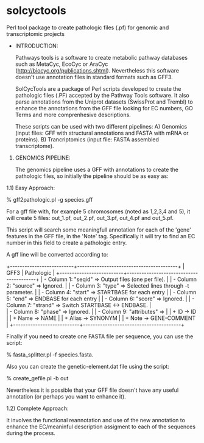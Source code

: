 solcyctools
===========

  Perl tool package to create pathologic files (.pf) for genomic and 
transcriptomic projects

* INTRODUCTION:

   Pathways tools is a software to create metabolic pathway databases such as
MetaCyc, EcoCyc or AraCyc (http://biocyc.org/publications.shtml). Nevertheless
this software doesn't use annotation files in standard formats such as GFF3.

   SolCycTools are a package of Perl scripts developed to create the pathologic
files (.PF) accepted by the Pathway Tools software. It also parse annotations
from the Uniprot datasets (SwissProt and Trembl) to enhance the annotations
from the GFF file looking for EC numbers, GO Terms and more comprenhesive 
descriptions.

   These scripts can be used with two different pipelines: 
   A) Genomics (input files: GFF with structural annotations and FASTA with 
      mRNA or proteins).
   B) Trancriptomics (input file: FASTA assembled transcriptome).


1) GENOMICS PIPELINE:

   The genomics pipeline uses a GFF with annotations to create the pathologic
files, so initially the pipeline should be as easy as:

1.1) Easy Approach:

   % gff2pathologic.pl -g species.gff

   For a gff file with, for example 5 chromosomes (noted as 1,2,3,4 and 5), it 
will create 5 files: out_1.pf, out_2.pf, out_3.pf, out_4.pf and out_5.pf.

   This script will search some meaningfull annotation for each of the 'gene'
features in the GFF file, in the 'Note' tag. Specifically it will try to find
an EC number in this field to create a pathologic entry.

  A gff line will be converted according to:

   +--------------------------+-----------------------------------------+
   | GFF3                     |    Pathologic                           |
   +--------------------------+-----------------------------------------+
   | - Column 1: "seqid"      =>   Output files (one per file).         |
   | - Column 2: "source"     =>   Ignored.                             |
   | - Column 3: "type"       =>   Selected lines through -t parameter. |
   | - Column 4: "start"      =>   STARTBASE for each entry             |
   | - Column 5: "end"        =>   ENDBASE for each entry               |
   | - Column 6: "score"      =>   Ignored.                             |
   | - Column 7: "strand"     =>   Switch STARTBASE <-> ENDBASE.        |   
   | - Column 8: "phase"      =>   Ignored.                             |
   | - Column 9: "attributes" =>                                        | 
   |            + ID          ->   ID                                   |
   |            + Name        ->   NAME                                 |
   |            + Alias       ->   SYNONYM                              |
   |            + Note        ->   GENE-COMMENT                         |
   +---------------------------+----------------------------------------+

   Finally if you need to create one FASTA file per sequence, you can use the
script: 

   % fasta_splitter.pl -f species.fasta.

   Also you can create the genetic-element.dat file using the script:

   % create_gefile.pl -b out


   Nevertheless it is possible that your GFF file doesn't have any useful
annotation (or perhaps you want to enhance it).

1.2) Complete Approach:

  It involves the functional reannotation and use of the new annotation to
enhance the EC/meaninful description assigment to each of the sequences during
the process.